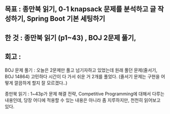 ## 목표 : 종만북 읽기, 0-1 knapsack 문제를 분석하고 글 작성하기, Spring Boot 기본 세팅하기

## 한 것 : 종만북 읽기 (p1~43) , BOJ 2문제 풀기, 

## 회고 : 

BOJ 문제 풀기 : 
오늘은 2문제만 풀고 넘기자하고 있었는데 원래 풀던 문제(줄서기, BOJ 14864) 고민하다 시간이 다 가서
쉬운 거 2개를 풀었다. (줄서기 문제는 구현을 어떻게 깔끔하게 할지 잘 모르겠다..)

종만북 읽기 : 
1~43p가 문제 해결 전략, Competitive Programming에 대해서 다루는 내용인데, 당장 어디에 적용할 수 있는
내용은 아니라 좀 지루하지만, 천천히 읽어보고 있다.
